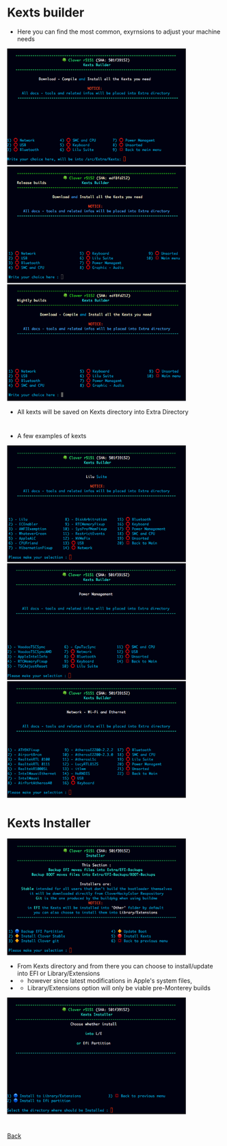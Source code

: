 # Kexts builder

- Here you can find the most common, exyrnsions to adjust your machine needs 

<img src="images/Kextsbuilder.png" width="418" height="272">

<img src="images/R.png" width="418" height="272">

<img src="images/N.png" width="418" height="272">

- All kexts will be saved on Kexts directory into Extra Directory
#
- A few examples of kexts

<img src="images/Lilu.png" width="418" height="272">

<img src="images/PowMan.png" width="418" height="272">

<img src="images/Net.png" width="418" height="272">

# Kexts Installer

<img src="images/Installer.png" width="418" height="272">

- From Kexts directory and from there you can choose to install/update into EFI or Library/Extensions
- - however since latest modifications in Apple's system files, 
- - Library/Extensions option will only be viable pre-Monterey builds

<img src="images/InstallKexts.png" width="418" height="272">

#
[Back](https://github.com/LAbyOne/Clover-Suite-Builder)
